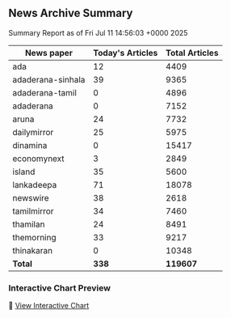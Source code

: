 <!-- @format -->

## News Archive Summary

Summary Report as of Fri Jul 11 14:56:03 +0000 2025

| News paper         | Today's Articles | Total Articles |
|--------------------|------------------|----------------|
| ada               | 12          | 4409        |
| adaderana-sinhala               | 39          | 9365        |
| adaderana-tamil               | 0          | 4896        |
| adaderana               | 0          | 7152        |
| aruna               | 24          | 7732        |
| dailymirror               | 25          | 5975        |
| dinamina               | 0          | 15417        |
| economynext               | 3          | 2849        |
| island               | 35          | 5600        |
| lankadeepa               | 71          | 18078        |
| newswire               | 38          | 2618        |
| tamilmirror               | 34          | 7460        |
| thamilan               | 24          | 8491        |
| themorning               | 33          | 9217        |
| thinakaran               | 0          | 10348        |
| **Total**          | **338**      | **119607** |

### Interactive Chart Preview
🔗 [View Interactive Chart](https://itscharukadeshan.github.io/sl_news_archive_data/news_chart_by_newspaper.html)

